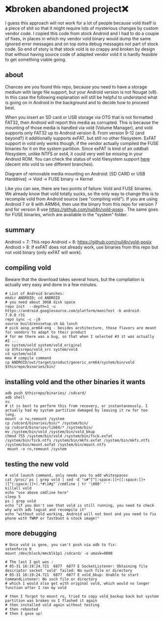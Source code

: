 # ❌broken abandoned project❌

I guess this approach will not work for a lot of people because vold itself is a piece of shit so that it might require lots of mysterious changes by custom vendor code. I copied this code from stock Android and I had to do a couple of fixes, in places in which my vendor vold binary would dump the same ignored error messages and on top extra debug messages not part of stock code. So end of story is that stock vold is so crappy and broken by design that without having source code of adapted vendor vold it is hardly feasible to get something viable going.

## about

Chances are you found this repo, because you need to have a storage medium with large file support, but your Android version is not Nougat (v8). In this case the following explanation will still be helpful to understand what is going on in Android in the background and to decide how to proceed best.

When you insert an SD card or USB storage via OTG that is not formatted FAT32, then Android will report this media as corrupted. This is because the mounting of those media is handled via vold (Volume Manager), and vold supports only FAT32 up to Android version 8. From version 9-12 (and beyond?) it additionally supports exFAT, but still no other filesystem. ExFAT support in vold only works though, if the vendor actually compiled the FUSE binaries for it on the system partition. Since exFAT is kind of an oddball filesystem, unlike NTFS or ext4, it could very well be missing in your Android ROM. You can check the status of vold filesystem support [here](https://android.googlesource.com/platform/system/vold/+/refs/tags/android-mainline-12.0.0_r96/model/PublicVolume.cpp#103) (decent into vold to see different branches).

Diagram of removable media mounting on Android: [SD CARD or USB Harddrive] -> Vold -> FUSE binary -> Kernel

Like you can see, there are two points of failure: Vold and FUSE binaries. We already know that vold totally sucks, so the only way to change this is to recompile vold from Android source (see "compiling vold"). If you are using Android 7 or 8 with ARM64, then use the binary from this repo for version 7 and for version 8 use https://github.com/null4n/vold-posix . The same goes for FUSE binaries, which are available in the "system" folder.

## summary

Android = 7: This repo
Android = 8: https://github.com/null4n/vold-posix
Android > 8: If exFAT does not already work, use binaries from this repo but not vold binary (only exFAT will work).

## compiling vold

Beware that the download takes several hours, but the compilation is actually very easy and done in a few minutes.

```
# List of Android branches: 
mkdir ANDROID; cd ANDROID
# you need about 30GB disk space
repo init  --depth=1 -u https://android.googlesource.com/platform/manifest -b android-7.0.0_r31
repo sync -c -j8
source build/envsetup.sh && lunch
# pick aosp_arm64-eng - besides architecture, those flavors are meant for vendors to adapt to their product
# for me there was a bug, so that when I selected #3 it was actually #2 ...
mv system/vold system/vold_original
cp $thisrepo/vold_src system/vold 
cd system/vold
mma # compile command
cp ANDROID/out/target/product/generic_arm64/system/bin/vold $thisrepo/binaries/bin/
```

## installing vold and the other binaries it wants

```
adb push $thisrepo/binaries/ /sdcard/
adb shell
su
# it is best to perform this from recovery, or instantaneously. I actually had my system partition damaged by leaving it rw for too long.
mount -o rw,remount /system 
cp /sdcard/binaries/bin/* /system/bin/
cp /sdcard/binaries/lib64/* /system/bin/
mv /system/bin/vold /system/bin/vold_bkup
chmod 755 /system/bin/vold /system/bin/fsck.exfat /system/bin/fsck.ntfs /system/bin/mkfs.exfat /system/bin/mkfs.ntfs /system/bin/mount.exfat /system/bin/mount.ntfs
 mount -o ro,remount /system
```

## testing the new vold
```
# vold launch command, only needs you to add whitespaces
cat /proc/`ps | grep vold | sed -E "s#^[^[:space:]]+[[:space:]]+([^[:space:]]+).*#\1#g"`/cmdline | tr '\000' ' '
killall vold
echo "use above cmdline here"
sleep 5
ps | grep vold
echo "if you don't see that vold is still running, you need to check why with adb logcat and recompile it"
echo "without vold working, Android will not boot and you need to fix phone with TWRP or fastboot & stock image!"
```

## more debugging
```
# Once vold is gone, you can't push via adb to fix:
setenforce 0
mount /dev/block/mmcblk1p1 /sdcard/ -o umask=0000

# The last I got was :
# 05-31 16:19:24.721  6877  6877 E SocketListener: Obtaining file descriptor socket 'vold' failed: No such file or directory
# 05-31 16:19:24.721  6877  6877 E vold_bkup: Unable to start CommandListener: No such file or directory
# which I would also get with original vold, which would no longer function after I ran my vold

# then I forgot to mount ro, tried to copy vold_backup back but system partition was broken so I flashed it again
# then installed vold again without testing
# then rebooted
# then I gave up!
```
